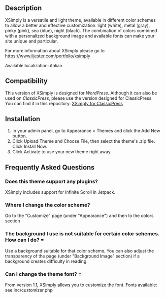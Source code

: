 ## Description

XSimply is a versatile and light theme, available in different color schemes to allow a better and effective customization: light (white), metal (gray), pinky (pink), sea (blue), night (black). The combination of colors combined with a personalized background image and available fonts can make your site unique and particular.

For more information about XSimply please go to https://www.iljester.com/portfolio/xsimply

Available localization: italian

## Compatibility

This version of XSimply is designed for *WordPress*. Although it can also be used on *ClassicPress*, please use the version designed for ClassicPress. You can find it in this repository: [XSimply for ClassicPress]( https://github.com/iljester/xsimply-cp)

## Installation

1. In your admin panel, go to Appearance > Themes and click the Add New button.
2. Click Upload Theme and Choose File, then select the theme's .zip file. Click Install Now.
3. Click Activate to use your new theme right away.

## Frequently Asked Questions

### Does this theme support any plugins?

XSimply includes support for Infinite Scroll in Jetpack.

### Where I change the color scheme? 

Go to the "Customize" page (under "Appearance") and then to the colors section

### The background I use is not suitable for certain color schemes. How can I do? =

Use a background suitable for that color scheme. You can also adjust the transparency of the page (under "Background Image" section) if a background creates difficulty in reading.

### Can I change the theme font? =

From version 1.1, XSimply allows you to customize the font. Fonts available: see inc/customizer.php